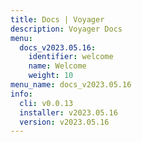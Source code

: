 ```yaml
---
title: Docs | Voyager
description: Voyager Docs
menu:
  docs_v2023.05.16:
    identifier: welcome
    name: Welcome
    weight: 10
menu_name: docs_v2023.05.16
info:
  cli: v0.0.13
  installer: v2023.05.16
  version: v2023.05.16
---
```


